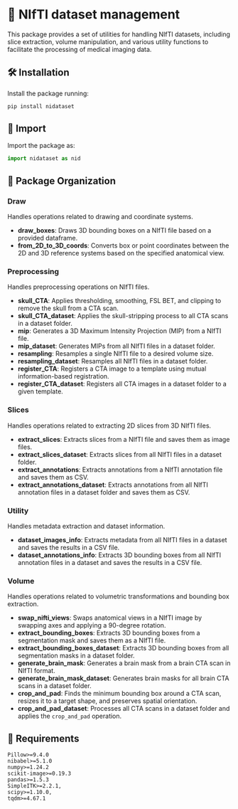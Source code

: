 # 🧠 NIfTI dataset management

This package provides a set of utilities for handling NIfTI datasets, including slice extraction, volume manipulation, and various utility functions to facilitate the processing of medical imaging data.

## 🛠️ Installation
Install the package running:
```bash
pip install nidataset
```

## 🧲 Import
Import the package as:
```python
import nidataset as nid
```

## 📂 Package Organization

### Draw
Handles operations related to drawing and coordinate systems.

- **draw_boxes**: Draws 3D bounding boxes on a NIfTI file based on a provided dataframe.
- **from_2D_to_3D_coords**: Converts box or point coordinates between the 2D and 3D reference systems based on the specified anatomical view.

### Preprocessing
Handles preprocessing operations on NIfTI files.

- **skull_CTA**: Applies thresholding, smoothing, FSL BET, and clipping to remove the skull from a CTA scan.
- **skull_CTA_dataset**: Applies the skull-stripping process to all CTA scans in a dataset folder.
- **mip**: Generates a 3D Maximum Intensity Projection (MIP) from a NIfTI file.
- **mip_dataset**: Generates MIPs from all NIfTI files in a dataset folder.
- **resampling**: Resamples a single NIfTI file to a desired volume size.
- **resampling_dataset**: Resamples all NIfTI files in a dataset folder.
- **register_CTA**: Registers a CTA image to a template using mutual information-based registration.
- **register_CTA_dataset**: Registers all CTA images in a dataset folder to a given template.

### Slices
Handles operations related to extracting 2D slices from 3D NIfTI files.

- **extract_slices**: Extracts slices from a NIfTI file and saves them as image files.
- **extract_slices_dataset**: Extracts slices from all NIfTI files in a dataset folder.
- **extract_annotations**: Extracts annotations from a NIfTI annotation file and saves them as CSV.
- **extract_annotations_dataset**: Extracts annotations from all NIfTI annotation files in a dataset folder and saves them as CSV.

### Utility
Handles metadata extraction and dataset information.

- **dataset_images_info**: Extracts metadata from all NIfTI files in a dataset and saves the results in a CSV file.
- **dataset_annotations_info**: Extracts 3D bounding boxes from all NIfTI annotation files in a dataset and saves the results in a CSV file.

### Volume
Handles operations related to volumetric transformations and bounding box extraction.

- **swap_nifti_views**: Swaps anatomical views in a NIfTI image by swapping axes and applying a 90-degree rotation.
- **extract_bounding_boxes**: Extracts 3D bounding boxes from a segmentation mask and saves them as a NIfTI file.
- **extract_bounding_boxes_dataset**: Extracts 3D bounding boxes from all segmentation masks in a dataset folder.
- **generate_brain_mask**: Generates a brain mask from a brain CTA scan in NIfTI format.
- **generate_brain_mask_dataset**: Generates brain masks for all brain CTA scans in a dataset folder.
- **crop_and_pad**: Finds the minimum bounding box around a CTA scan, resizes it to a target shape, and preserves spatial orientation.
- **crop_and_pad_dataset**: Processes all CTA scans in a dataset folder and applies the `crop_and_pad` operation.

## 📜 Requirements

```
Pillow>=9.4.0
nibabel>=5.1.0
numpy>=1.24.2
scikit-image>=0.19.3
pandas>=1.5.3
SimpleITK>=2.2.1,
scipy>=1.10.0,
tqdm>=4.67.1
```